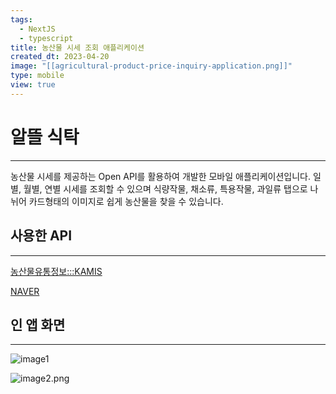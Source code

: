 ```yaml
---
tags:
  - NextJS
  - typescript
title: 농산물 시세 조회 애플리케이션
created_dt: 2023-04-20
image: "[[agricultural-product-price-inquiry-application.png]]"
type: mobile
view: true
---
```

# 알뜰 식탁
---
농산물 시세를 제공하는 Open API를 활용하여 개발한 모바일 애플리케이션입니다. 일별, 월별, 연별 시세를 조회할 수 있으며 식량작물, 채소류, 특용작물, 과일류 탭으로 나뉘어 카드형태의 이미지로 쉽게 농산물을 찾을 수 있습니다.

## 사용한 API
---

[농산물유통정보:::KAMIS](https://www.kamis.or.kr/customer/reference/openapi_list.do)

[NAVER](https://www.naver.com/)

## 인 앱 화면
---
![image1](image1.png)

![image2.png](image2.png)
